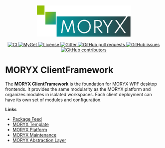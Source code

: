 <p align="center">
    <img src="docs/resources/MORYX_logo.svg" alt="MORYX Logo" width="300px" />
</p>

<p align="center">
    <a href="https://github.com/PHOENIXCONTACT/MORYX-ClientFramework/workflows">
        <img src="https://github.com/PHOENIXCONTACT/MORYX-ClientFramework/workflows/CI/badge.svg" alt="CI">
    </a>
    <a href="https://www.myget.org/feed/Packages/moryx">
        <img src="https://img.shields.io/myget/moryx/v/Moryx.ClientFramework" alt="MyGet">
    </a>
    <a href="https://github.com/PHOENIXCONTACT/MORYX-ClientFramework/blob/dev/LICENSE">
        <img src="https://img.shields.io/github/license/PHOENIXCONTACT/MORYX-ClientFramework" alt="License">
    </a>
    <a href="https://gitter.im/PHOENIXCONTACT/MORYX?utm_source=badge&utm_medium=badge&utm_campaign=pr-badge">
        <img src="https://badges.gitter.im/PHOENIXCONTACT/MORYX.svg" alt="Gitter">
    </a>
    <a href="https://github.com/PHOENIXCONTACT/MORYX-ClientFramework/pulls">
        <img src="https://img.shields.io/github/issues-pr/PHOENIXCONTACT/MORYX-ClientFramework" alt="GitHub pull requests">
    </a>
    <a href="https://github.com/PHOENIXCONTACT/MORYX-ClientFramework/issues">
        <img src="https://img.shields.io/github/issues/PHOENIXCONTACT/MORYX-ClientFramework" alt="GitHub issues">
    </a>
    <a href="https://github.com/PHOENIXCONTACT/MORYX-ClientFramework/graphs/contributors">
        <img src="https://img.shields.io/github/contributors-anon/PHOENIXCONTACT/MORYX-ClientFramework" alt="GitHub contributors">
    </a>
</p>

# MORYX ClientFramework

The **MORYX ClientFramework** is the foundation for MORYX WPF desktop frontends. It provides the same modularity as the MORYX platform and organizes modules in isolated workspaces. Each client deployment can have its own set of modules and configuration.  

**Links**
- [Package Feed](https://www.myget.org/feed/Packages/moryx)
- [MORYX Template](https://github.com/PHOENIXCONTACT/MORYX-Template)
- [MORYX Platform](https://github.com/PHOENIXCONTACT/MORYX-Platform)
- [MORYX Maintenance](https://github.com/PHOENIXCONTACT/MORYX-MaintenanceWeb)
- [MORYX Abstraction Layer](https://github.com/PHOENIXCONTACT/MORYX-AbstractionLayer)
